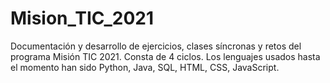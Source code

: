 # Mision_TIC_2021
Documentación y desarrollo de ejercicios, clases síncronas y retos del  programa Misión TIC 2021. Consta de 4 ciclos. Los lenguajes usados hasta el momento han sido Python, Java, SQL, HTML, CSS, JavaScript.

